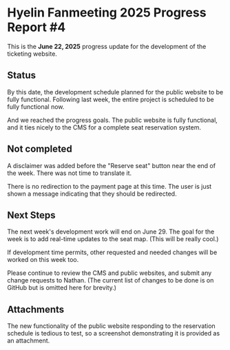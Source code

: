 # Hyelin Fanmeeting 2025 Progress Report #4

This is the **June 22, 2025** progress update for the development of the ticketing website.

## Status

By this date, the development schedule planned for the public website to be fully functional. Following last week, the entire project is scheduled to be fully functional now.

And we reached the progress goals. The public website is fully functional, and it ties nicely to the CMS for a complete seat reservation system.

## Not completed

A disclaimer was added before the "Reserve seat" button near the end of the week. There was not time to translate it.

There is no redirection to the payment page at this time. The user is just shown a message indicating that they should be redirected.

## Next Steps

The next week's development work will end on June 29. The goal for the week is to add real-time updates to the seat map. (This will be really cool.)

If development time permits, other requested and needed changes will be worked on this week too.

Please continue to review the CMS and public websites, and submit any change requests to Nathan. (The current list of changes to be done is on GitHub but is omitted here for brevity.)

## Attachments

The new functionality of the public website responding to the reservation schedule is tedious to test, so a screenshot demonstrating it is provided as an attachment.
